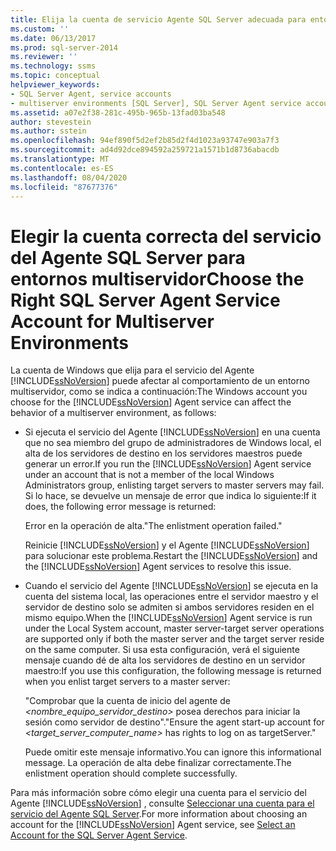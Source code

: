 ```yaml
---
title: Elija la cuenta de servicio Agente SQL Server adecuada para entornos multiservidor | Microsoft Docs
ms.custom: ''
ms.date: 06/13/2017
ms.prod: sql-server-2014
ms.reviewer: ''
ms.technology: ssms
ms.topic: conceptual
helpviewer_keywords:
- SQL Server Agent, service accounts
- multiserver environments [SQL Server], SQL Server Agent service account behavior
ms.assetid: a07e2f38-281c-495b-965b-13fad03ba548
author: stevestein
ms.author: sstein
ms.openlocfilehash: 94ef890f5d2ef2b85d2f4d1023a93747e903a7f3
ms.sourcegitcommit: ad4d92dce894592a259721a1571b1d8736abacdb
ms.translationtype: MT
ms.contentlocale: es-ES
ms.lasthandoff: 08/04/2020
ms.locfileid: "87677376"
---
```

# <a name="choose-the-right-sql-server-agent-service-account-for-multiserver-environments"></a><span data-ttu-id="449a3-102">Elegir la cuenta correcta del servicio del Agente SQL Server para entornos multiservidor</span><span class="sxs-lookup"><span data-stu-id="449a3-102">Choose the Right SQL Server Agent Service Account for Multiserver Environments</span></span>
  <span data-ttu-id="449a3-103">La cuenta de Windows que elija para el servicio del Agente [!INCLUDE[ssNoVersion](../../includes/ssnoversion-md.md)] puede afectar al comportamiento de un entorno multiservidor, como se indica a continuación:</span><span class="sxs-lookup"><span data-stu-id="449a3-103">The Windows account you choose for the [!INCLUDE[ssNoVersion](../../includes/ssnoversion-md.md)] Agent service can affect the behavior of a multiserver environment, as follows:</span></span>  
  
-   <span data-ttu-id="449a3-104">Si ejecuta el servicio del Agente [!INCLUDE[ssNoVersion](../../includes/ssnoversion-md.md)] en una cuenta que no sea miembro del grupo de administradores de Windows local, el alta de los servidores de destino en los servidores maestros puede generar un error.</span><span class="sxs-lookup"><span data-stu-id="449a3-104">If you run the [!INCLUDE[ssNoVersion](../../includes/ssnoversion-md.md)] Agent service under an account that is not a member of the local Windows Administrators group, enlisting target servers to master servers may fail.</span></span> <span data-ttu-id="449a3-105">Si lo hace, se devuelve un mensaje de error que indica lo siguiente:</span><span class="sxs-lookup"><span data-stu-id="449a3-105">If it does, the following error message is returned:</span></span>  
  
     <span data-ttu-id="449a3-106">Error en la operación de alta.</span><span class="sxs-lookup"><span data-stu-id="449a3-106">"The enlistment operation failed."</span></span>  
  
     <span data-ttu-id="449a3-107">Reinicie [!INCLUDE[ssNoVersion](../../includes/ssnoversion-md.md)] y el Agente [!INCLUDE[ssNoVersion](../../includes/ssnoversion-md.md)] para solucionar este problema.</span><span class="sxs-lookup"><span data-stu-id="449a3-107">Restart the [!INCLUDE[ssNoVersion](../../includes/ssnoversion-md.md)] and the [!INCLUDE[ssNoVersion](../../includes/ssnoversion-md.md)] Agent services to resolve this issue.</span></span>  
  
-   <span data-ttu-id="449a3-108">Cuando el servicio del Agente [!INCLUDE[ssNoVersion](../../includes/ssnoversion-md.md)] se ejecuta en la cuenta del sistema local, las operaciones entre el servidor maestro y el servidor de destino solo se admiten si ambos servidores residen en el mismo equipo.</span><span class="sxs-lookup"><span data-stu-id="449a3-108">When the [!INCLUDE[ssNoVersion](../../includes/ssnoversion-md.md)] Agent service is run under the Local System account, master server-target server operations are supported only if both the master server and the target server reside on the same computer.</span></span> <span data-ttu-id="449a3-109">Si usa esta configuración, verá el siguiente mensaje cuando dé de alta los servidores de destino en un servidor maestro:</span><span class="sxs-lookup"><span data-stu-id="449a3-109">If you use this configuration, the following message is returned when you enlist target servers to a master server:</span></span>  
  
     <span data-ttu-id="449a3-110">"Comprobar que la cuenta de inicio del agente de *<nombre_equipo_servidor_destino>* posea derechos para iniciar la sesión como servidor de destino".</span><span class="sxs-lookup"><span data-stu-id="449a3-110">"Ensure the agent start-up account for *<target_server_computer_name>* has rights to log on as targetServer."</span></span>  
  
     <span data-ttu-id="449a3-111">Puede omitir este mensaje informativo.</span><span class="sxs-lookup"><span data-stu-id="449a3-111">You can ignore this informational message.</span></span> <span data-ttu-id="449a3-112">La operación de alta debe finalizar correctamente.</span><span class="sxs-lookup"><span data-stu-id="449a3-112">The enlistment operation should complete successfully.</span></span>  
  
 <span data-ttu-id="449a3-113">Para más información sobre cómo elegir una cuenta para el servicio del Agente [!INCLUDE[ssNoVersion](../../includes/ssnoversion-md.md)] , consulte [Seleccionar una cuenta para el servicio del Agente SQL Server](select-an-account-for-the-sql-server-agent-service.md).</span><span class="sxs-lookup"><span data-stu-id="449a3-113">For more information about choosing an account for the [!INCLUDE[ssNoVersion](../../includes/ssnoversion-md.md)] Agent service, see [Select an Account for the SQL Server Agent Service](select-an-account-for-the-sql-server-agent-service.md).</span></span>  
  
  
